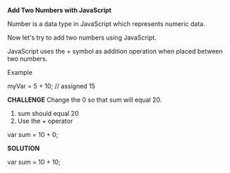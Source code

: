 **Add Two Numbers with JavaScript**

Number is a data type in JavaScript which represents numeric data.

Now let's try to add two numbers using JavaScript.

JavaScript uses the + symbol as addition operation when placed between two numbers.

Example

myVar = 5 + 10; // assigned 15



**CHALLENGE**
Change the 0 so that sum will equal 20.
1. sum should equal 20
2. Use the + operator


var sum = 10 + 0;




**SOLUTION**


var sum = 10 + 10;
